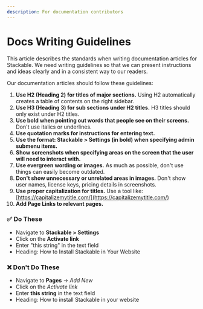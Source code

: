 ```yaml
---
description: For documentation contributors
---
```


# Docs Writing Guidelines

This article describes the standards when writing documentation articles for Stackable. We need writing guidelines so that we can present instructions and ideas clearly and in a consistent way to our readers.

Our documentation articles should follow these guidelines:

1. **Use H2 \(Heading 2\) for titles of major sections.** Using H2 automatically creates a table of contents on the right sidebar.
2. **Use H3 \(Heading 3\) for sub sections under H2 titles.** H3 titles should only exist under H2 titles.
3. **Use bold when pointing out words that people see on their screens.** Don't use italics or underlines.
4. **Use quotation marks for instructions for entering text.**
5. **Use the format: Stackable &gt; Settings \(in bold\) when specifying admin submenu items.**
6. **Show screenshots when specifying areas on the screen that the user will need to interact with.**
7. **Use evergreen wording or images.** As much as possible, don't use things can easily become outdated.
8. **Don't show unnecessary or unrelated areas in images.** Don't show user names, license keys, pricing details in screenshots.
9. **Use proper capitalization for titles.** Use a tool like: [https://capitalizemytitle.com/](https://capitalizemytitle.com/)
10. **Add Page Links to relevant pages.**

### **✅ Do These**

* Navigate to **Stackable &gt; Settings**
* Click on the **Activate link**
* Enter "this string" in the text field
* Heading: How to Install Stackable in Your Website

### ❌ Don't Do These

* Navigate to **Pages** -&gt; _Add New_
* Click on the _Activate link_
* Enter **this string** in the text field
* Heading: How to install Stackable in your website

